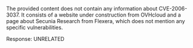 The provided content does not contain any information about CVE-2006-3037. It consists of a website under construction from OVHcloud and a page about Secunia Research from Flexera, which does not mention any specific vulnerabilities.

Response: UNRELATED